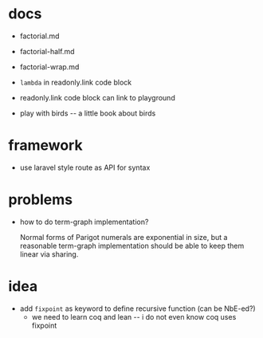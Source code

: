 # docs

- factorial.md
- factorial-half.md
- factorial-wrap.md

- `lambda` in readonly.link code block
- readonly.link code block can link to playground
- play with birds -- a little book about birds

# framework

- use laravel style route as API for syntax

# problems

- how to do term-graph implementation?

  Normal forms of Parigot numerals are exponential in size,
  but a reasonable term-graph implementation
  should be able to keep them linear via sharing.

# idea

- add `fixpoint` as keyword to define recursive function (can be NbE-ed?)
  - we need to learn coq and lean -- i do not even know coq uses fixpoint
